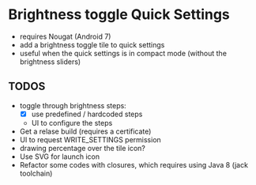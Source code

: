 # Brightness toggle Quick Settings 
- requires Nougat (Android 7)
- add a brightness toggle tile to quick settings
- useful when the quick settings is in compact mode (without the brightness sliders)

## TODOS
- toggle through brightness steps: 
  - [x] use predefined / hardcoded steps
  - UI to configure the steps
- Get a relase build (requires a certificate)
- UI to request WRITE_SETTINGS permission
- drawing percentage over the tile icon?
- Use SVG for launch icon
- Refactor some codes with closures, which requires using Java 8 (jack toolchain)
